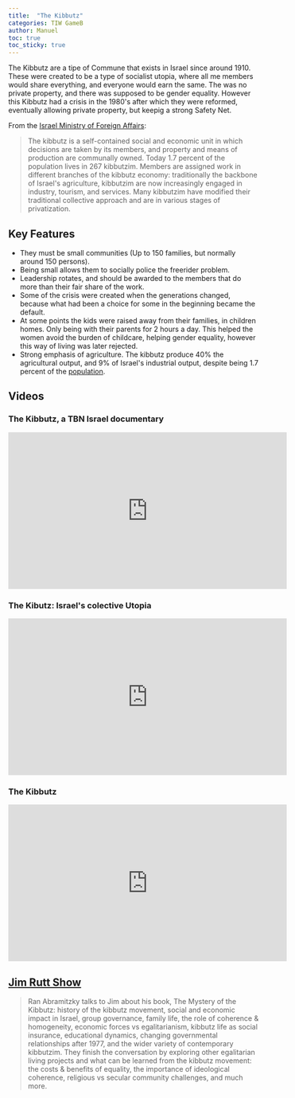 ```yaml
---
title:  "The Kibbutz"
categories: TIW GameB
author: Manuel
toc: true
toc_sticky: true
---
```


The Kibbutz are a tipe of Commune that exists in Israel since around 1910. These were created to be a type of socialist utopia, where all me members would share everything, and everyone would earn the same. The was no private property, and there was supposed to be gender equality. However this Kibbutz had a crisis in the 1980's after which they were reformed, eventually allowing private property, but keepig a strong Safety Net.

From the [Israel Ministry of Foreign Affairs][1]:
> The kibbutz is a self-contained social and economic unit in which decisions are taken by its members, and property and means of production are communally owned. Today 1.7 percent of the population lives in 267 kibbutzim. Members are assigned work in different branches of the kibbutz economy: traditionally the backbone of Israel's agriculture, kibbutzim are now increasingly engaged in industry, tourism, and services. Many kibbutzim have modified their traditional collective approach and are in various stages of privatization.

## Key Features

- They must be small communities (Up to 150 families, but normally around 150 persons).
- Being small allows them to socially police the freerider problem.
- Leadership rotates, and should be awarded to the members that do more than their fair share of the work.
- Some of the crisis were created when the generations changed, because what had been a choice for some in the beginning became the default.
- At some points the kids were raised away from their families, in children homes. Only being with their parents for 2 hours a day. This helped the women avoid the burden of childcare, helping gender equality, however this way of living was later rejected.
- Strong emphasis of agriculture. The kibbutz produce 40% the agricultural output, and 9% of Israel's industrial output, despite being 1.7 percent of the [population][2].

## Videos

### The Kibbutz, a TBN Israel documentary

<iframe width="560" height="315" src="https://www.youtube.com/embed/GMgF-RfQdXE" frameborder="0" allow="accelerometer; autoplay; clipboard-write; encrypted-media; gyroscope; picture-in-picture" allowfullscreen></iframe>

### The Kibutz: Israel's colective Utopia

<iframe width="560" height="315" src="https://www.youtube.com/embed/RIf2f77tjJ8" frameborder="0" allow="accelerometer; autoplay; clipboard-write; encrypted-media; gyroscope; picture-in-picture" allowfullscreen></iframe>

### The Kibbutz

<iframe width="560" height="315" src="https://www.youtube.com/embed/iJ3MUS30oxo" frameborder="0" allow="accelerometer; autoplay; clipboard-write; encrypted-media; gyroscope; picture-in-picture" allowfullscreen></iframe>

## [Jim Rutt Show][3]

> Ran Abramitzky talks to Jim about his book, The Mystery of the Kibbutz: history of the kibbutz movement, social and economic impact in Israel, group governance, family life, the role of coherence & homogeneity, economic forces vs egalitarianism, kibbutz life as social insurance, educational dynamics, changing governmental relationships after 1977, and the wider variety of contemporary kibbutzim. They finish the conversation by exploring other egalitarian living projects and what can be learned from the kibbutz movement: the costs & benefits of equality, the importance of ideological coherence, religious vs secular community challenges, and much more.

[1]: https://mfa.gov.il/mfa/aboutisrael/land/pages/the%20land-%20rural%20life.aspx
[2]: https://en.wikipedia.org/wiki/Kibbutz
[3]: https://www.jimruttshow.com/ran-abramitzky/
